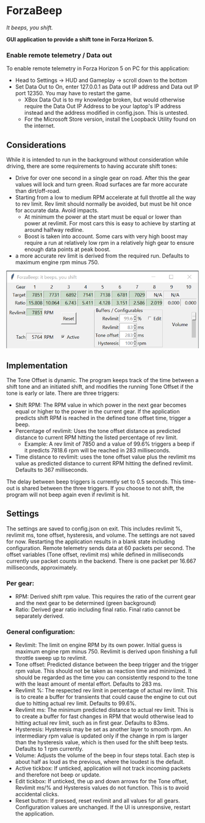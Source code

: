 # ForzaBeep
_It beeps, you shift._

**GUI application to provide a shift tone in Forza Horizon 5.**

### Enable remote telemetry / Data out
To enable remote telemetry in Forza Horizon 5 on PC for this application: 
- Head to Settings -> HUD and Gameplay -> scroll down to the bottom
- Set Data Out to On, enter 127.0.0.1 as Data out IP address and Data out IP port 12350. You may have to restart the game.
  - XBox Data Out is to my knowledge broken, but would otherwise require the Data Out IP Address to be your laptop's IP address instead and the address modified in config.json. This is untested.
  - For the Microsoft Store version, install the Loopback Utility found on the internet.

## Considerations
While it is intended to run in the background without consideration while driving, there are some requirements to having accurate shift tones:
- Drive for over one second in a single gear on road. After this the gear values will lock and turn green. Road surfaces are far more accurate than dirt/off-road.
- Starting from a low to medium RPM accelerate at full throttle all the way to rev limit. Rev limit should normally be avoided, but must be hit once for accurate data. Avoid impacts.
  - At minimum the power at the start must be equal or lower than power at revlimit. For most cars this is easy to achieve by starting at around halfway redline.
  - Boost is taken into account. Some cars with very high boost may require a run at relatively low rpm in a relatively high gear to ensure enough data points at peak boost.
- a more accurate rev limit is derived from the required run. Defaults to maximum engine rpm minus 750.

![example v0.1 BMW M5 2018](images/sample-BMW-M5-2018-8.png)

## Implementation
The Tone Offset is dynamic. The program keeps track of the time between a shift tone and an initiated shift, and modifies the running Tone Offset if the tone is early or late.
There are three triggers:
- Shift RPM: The RPM value in which power in the next gear becomes equal or higher to the power in the current gear. If the application predicts shift RPM is reached in the defined tone offset time, trigger a beep.
- Percentage of revlimit: Uses the tone offset distance as predicted distance to current RPM hitting the listed percentage of rev limit.
  - Example: A rev limit of 7850 and a value of 99.6% triggers a beep if it predicts 7818.6 rpm will be reached in 283 milliseconds.
- Time distance to revlimit: uses the tone offset value plus the revlimit ms value as predicted distance to current RPM hitting the defined revlimit. Defaults to 367 milliseconds.

The delay between beep triggers is currently set to 0.5 seconds. This time-out is shared between the three triggers. If you choose to not shift, the program will not beep again even if revlimit is hit.

## Settings
The settings are saved to config.json on exit. This includes revlimit %, revlimit ms, tone offset, hysteresis, and volume.
The settings are not saved for now. Restarting the application results in a blank state including configuration.
Remote telemetry sends data at 60 packets per second. The offset variables (Tone offset, revlimit ms) while defined in milliseconds currently use packet counts in the backend. There is one packet per 16.667 milliseconds, approximately.

### Per gear:
- RPM: Derived shift rpm value. This requires the ratio of the current gear and the next gear to be determined (green background)
- Ratio: Derived gear ratio including final ratio. Final ratio cannot be separately derived.

### General configuration:
- Revlimit: The limit on engine RPM by its own power. Initial guess is maximum engine rpm minus 750. Revlimit is derived upon finishing a full throttle sweep up to revlimit.
- Tone offset: Predicted distance between the beep trigger and the trigger rpm value. This should not be taken as reaction time and minimized. It should be regarded as the time you can consistently respond to the tone with the least amount of mental effort. Defaults to 283 ms.
- Revlimit %: The respected rev limit in percentage of actual rev limit. This is to create a buffer for transients that could cause the engine to cut out due to hitting actual rev limit. Defaults to 99.6%.
- Revlimit ms: The minimum predicted distance to actual rev limit. This is to create a buffer for fast changes in RPM that would otherwise lead to hitting actual rev limit, such as in first gear. Defaults to 83ms.
- Hysteresis: Hysteresis may be set as another layer to smooth rpm. An intermediary rpm value is updated only if the change in rpm is larger than the hysteresis value, which is then used for the shift beep tests. Defaults to 1 rpm currently.
- Volume: Adjusts the volume of the beep in four steps total. Each step is about half as loud as the previous, where the loudest is the default.
- Active tickbox: If unticked, application will not track incoming packets and therefore not beep or update.
- Edit tickbox: If unticked, the up and down arrows for the Tone offset, Revlimit ms/% and Hysteresis values do not function. This is to avoid accidental clicks.
- Reset button: If pressed, reset revlimit and all values for all gears. Configuration values are unchanged. If the UI is unresponsive, restart the application.

